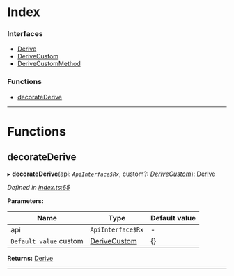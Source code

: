 

# Index

### Interfaces

* [Derive](../interfaces/_index_.derive.md)
* [DeriveCustom](../interfaces/_index_.derivecustom.md)
* [DeriveCustomMethod](../interfaces/_index_.derivecustommethod.md)

### Functions

* [decorateDerive](_index_.md#decoratederive)

---

# Functions

<a id="decoratederive"></a>

##  decorateDerive

▸ **decorateDerive**(api: *`ApiInterface$Rx`*, custom?: *[DeriveCustom](../interfaces/_index_.derivecustom.md)*): [Derive](../interfaces/_index_.derive.md)

*Defined in [index.ts:65](https://github.com/polkadot-js/api/blob/cf5ca51/packages/api-derive/src/index.ts#L65)*

**Parameters:**

| Name | Type | Default value |
| ------ | ------ | ------ |
| api | `ApiInterface$Rx` | - |
| `Default value` custom | [DeriveCustom](../interfaces/_index_.derivecustom.md) |  {} |

**Returns:** [Derive](../interfaces/_index_.derive.md)

___

